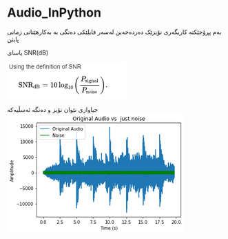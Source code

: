# Audio_InPython
بەم پڕۆجێکتە کاریگەری نۆیزێک دەردەخەین لەسەر فایلێکی دەنگی بە بەکارهێنانی زمانی پایثن


یاسای SNR(dB)


![Alt Text](https://github.com/rastykhalel/Audio_InPython/blob/main/Screenshot%202024-04-16%20171505.png)


جیاوازی نێوان نۆیز و دەنگە ئەسڵیەکە
![Alt Text](https://github.com/rastykhalel/Audio_InPython/blob/main/Figure%202024-04-16%20171517.png)

 
